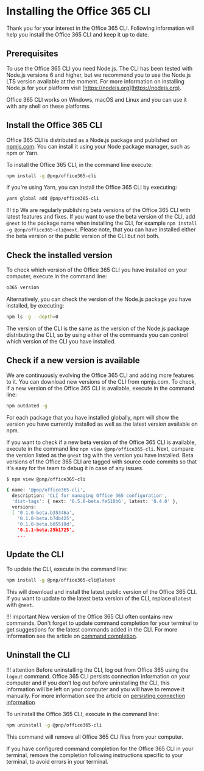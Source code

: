 # Installing the Office 365 CLI

Thank you for your interest in the Office 365 CLI. Following information will help you install the Office 365 CLI and keep it up to date.

## Prerequisites

To use the Office 365 CLI you need Node.js. The CLI has been tested with Node.js versions 6 and higher, but we recommend you to use the Node.js LTS version available at the moment. For more information on installing Node.js for your platform visit [https://nodejs.org](https://nodejs.org).

Office 365 CLI works on Windows, macOS and Linux and you can use it with any shell on these platforms.

## Install the Office 365 CLI

Office 365 CLI is distributed as a Node.js package and published on [npmjs.com](https://www.npmjs.com). You can install it using your Node package manager, such as npm or Yarn.

To install the Office 365 CLI, in the command line execute:

```sh
npm install -g @pnp/office365-cli
```

<script src="https://asciinema.org/a/158191.js" id="asciicast-158191" async></script>

If you're using Yarn, you can install the Office 365 CLI by executing:

```sh
yarn global add @pnp/office365-cli
```

!!! tip
    We are regularly publishing beta versions of the Office 365 CLI with latest features and fixes. If you want to use the beta version of the CLI, add `@next` to the package name when installing the CLI, for example `npm install -g @pnp/office365-cli@next`. Please note, that you can have installed either the beta version or the public version of the CLI but not both.

## Check the installed version

To check which version of the Office 365 CLI you have installed on your computer, execute in the command line:

```sh
o365 version
```

Alternatively, you can check the version of the Node.js package you have installed, by executing:

```sh
npm ls -g --depth=0
```

The version of the CLI is the same as the version of the Node.js package distributing the CLI, so by using either of the commands you can control which version of the CLI you have installed.

## Check if a new version is available

We are continuously evolving the Office 365 CLI and adding more features to it. You can download new versions of the CLI from npmjs.com. To check, if a new version of the Office 365 CLI is available, execute in the command line:

```sh
npm outdated -g
```

For each package that you have installed globally, npm will show the version you have currently installed as well as the latest version available on npm.

If you want to check if a new beta version of the Office 365 CLI is available, execute in the command line `npm view @pnp/office365-cli`. Next, compare the version listed as the `@next` tag with the version you have installed. Beta versions of the Office 365 CLI are tagged with source code commits so that it's easy for the team to debug it in case of any issues.

```sh hl_lines="5"
$ npm view @pnp/office365-cli

{ name: '@pnp/office365-cli',
  description: 'CLI for managing Office 365 configuration',
  'dist-tags': { next: '0.5.0-beta.fe510b6', latest: '0.4.0' },
  versions:
  [ '0.1.0-beta.b35346a',
    '0.1.0-beta.b7db425',
    '0.1.0-beta.b85510d',
    '0.1.1-beta.25b1725',
    ...
```

## Update the CLI

To update the CLI, execute in the command line:

```sh
npm install -g @pnp/office365-cli@latest
```

This will download and install the latest public version of the Office 365 CLI. If you want to update to the latest beta version of the CLI, replace `@latest` with `@next`.

!!! important
    New version of the Office 365 CLI often contains new commands. Don't forget to update command completion for your terminal to get suggestions for the latest commands added in the CLI. For more information see the article on [command completion](../concepts/completion.md).

## Uninstall the CLI

!!! attention
    Before uninstalling the CLI, log out from Office 365 using the `logout` command. Office 365 CLI persists connection information on your computer and if you don't log out before uninstalling the CLI, this information will be left on your computer and you will have to remove it manually. For more information see the article on [persisting connection information](../concepts/persisting-connection.md)

To uninstall the Office 365 CLI, execute in the command line:

```sh
npm uninstall -g @pnp/office365-cli
```

This command will remove all Office 365 CLI files from your computer.

If you have configured command completion for the Office 365 CLI in your terminal, remove the completion following instructions specific to your terminal, to avoid errors in your terminal.
